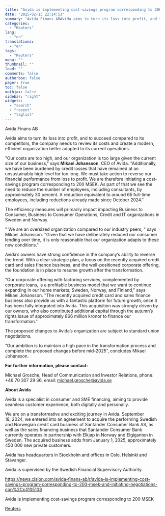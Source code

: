 ```yaml
---
title: "Avida is implementing cost-savings program corresponding to 200 MSEK and initiating negotiations concerning staff reduction by approximately 30 percent."
date: "2025-02-13 22:14:53"
summary: "Avida Finans ABAvida aims to turn its loss into profit, and to succeed compared to its competitors, the company needs to review its costs and create a modern, efficient organization better adapted to its current operations. \"Our costs are too high, and our organization is too large given the current..."
categories:
  - "Reuters"
lang:
  - "en"
translations:
  - "en"
tags:
  - "Reuters"
menu: ""
thumbnail: ""
lead: ""
comments: false
authorbox: false
pager: true
toc: false
mathjax: false
sidebar: "right"
widgets:
  - "search"
  - "recent"
  - "taglist"
---
```


Avida Finans AB

Avida aims to turn its loss into profit, and to succeed compared to its competitors, the company needs to review its costs and create a modern, efficient organization better adapted to its current operations.

"Our costs are too high, and our organization is too large given the current size of our business," says **Mikael Johansson**, CEO of Avida. "Additionally, we have been burdened by credit losses that have remained at an unsustainably high level for too long. We must take action to reverse our financial performance from loss to profit. We are therefore initiating a cost-savings program corresponding to 200 MSEK. As part of that we see the need to reduce the number of employees, including consultants, by approximately 30 percent. A reduction equivalent to around 65 full-time employees, including reductions already made since October 2024."

The efficiency measures will primarily impact impacting Business to Consumer, Business to Consumer Operations, Credit and IT organizations in Sweden and Norway.

" We are an oversized organization compared to our industry peers, " says Mikael Johansson. "Given that we have deliberately reduced our consumer lending over time, it is only reasonable that our organization adapts to these new conditions."

Avida’s owners have strong confidence in the company’s ability to reverse the trend. With a clear strategic plan, a focus on the recently acquired credit card and sales finance business, and the well-positioned corporate offering, the foundation is in place to resume growth after the transformation.

"Our corporate offering with factoring services, complemented by corporate loans, is a profitable business model that we want to continue expanding in our home markets; Sweden, Norway, and Finland," says Mikael Johansson. "The recently acquired credit card and sales finance business also provide us with a fantastic platform for future growth, once it has been fully integrated into Avida. This acquisition was strongly driven by our owners, who also contributed additional capital through the autumn’s rights issue of approximately 866 million kronor to finance our transformation."

The proposed changes to Avida’s organization are subject to standard union negotiations.

“Our ambition is to maintain a high pace in the transformation process and complete the proposed changes before mid-2025”, concludes Mikael Johansson.

**For further information, please contact:**

Michael Grosche, Head of Communication and Investor Relations, phone: +46 70 307 29 36, email: michael.grosche@avida.se

**About Avida**

Avida is a specialist in consumer and SME financing, aiming to provide seamless customer experience, both digitally and personally.

We are on a transformative and exciting journey in Avida. September 18, 2024, we entered into an agreement to acquire the performing Swedish and Norwegian credit card business of Santander Consumer Bank AS, as well as the sales financing business that Santander Consumer Bank currently operates in partnership with Elkjøp in Norway and Elgiganten in Sweden. The acquired business adds from January 1, 2025, approximately 450 000 new private customers.

Avida has headquarters in Stockholm and offices in Oslo, Helsinki and Stavanger.

Avida is supervised by the Swedish Financial Supervisory Authority.

https://news.cision.com/avida-finans-ab/r/avida-is-implementing-cost-savings-program-corresponding-to-200-msek-and-initiating-negotiations-con%2Cc4105108

Avida is implementing cost-savings program corresponding to 200 MSEK

[Reuters](https://www.tradingview.com/news/reuters.com,2025-02-13:newsml_Wkr8cl5YF:0-avida-is-implementing-cost-savings-program-corresponding-to-200-msek-and-initiating-negotiations-concerning-staff-reduction-by-approximately-30-percent/)
